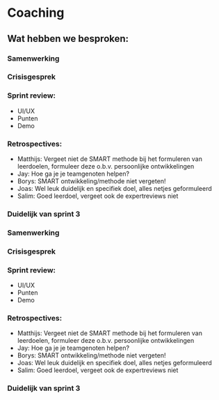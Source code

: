 # Coaching

## Wat hebben we besproken:

### Samenwerking

### Crisisgesprek

### Sprint review:

-   UI/UX
-   Punten
-   Demo

### Retrospectives:

-   Matthijs: Vergeet niet de SMART methode bij het formuleren van leerdoelen, formuleer deze o.b.v. persoonlijke ontwikkelingen
-   Jay: Hoe ga je je teamgenoten helpen?
-   Borys: SMART ontwikkeling/methode niet vergeten!
-   Joas: Wel leuk duidelijk en specifiek doel, alles netjes geformuleerd
-   Salim: Goed leerdoel, vergeet ook de expertreviews niet

### Duidelijk van sprint 3

### Samenwerking

### Crisisgesprek

### Sprint review:

-   UI/UX
-   Punten
-   Demo

### Retrospectives:

-   Matthijs: Vergeet niet de SMART methode bij het formuleren van leerdoelen, formuleer deze o.b.v. persoonlijke ontwikkelingen
-   Jay: Hoe ga je je teamgenoten helpen?
-   Borys: SMART ontwikkeling/methode niet vergeten!
-   Joas: Wel leuk duidelijk en specifiek doel, alles netjes geformuleerd
-   Salim: Goed leerdoel, vergeet ook de expertreviews niet

### Duidelijk van sprint 3
